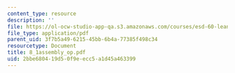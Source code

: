 ```yaml
---
content_type: resource
description: ''
file: https://ol-ocw-studio-app-qa.s3.amazonaws.com/courses/esd-60-lean-six-sigma-processes-summer-2004/2bbe680419d50f9eecc5a1d45a463399_8_1assembly_op.pdf
file_type: application/pdf
parent_uid: 3f7b5a49-6215-45bb-6b4a-77385f498c34
resourcetype: Document
title: 8_1assembly_op.pdf
uid: 2bbe6804-19d5-0f9e-ecc5-a1d45a463399
---
```

